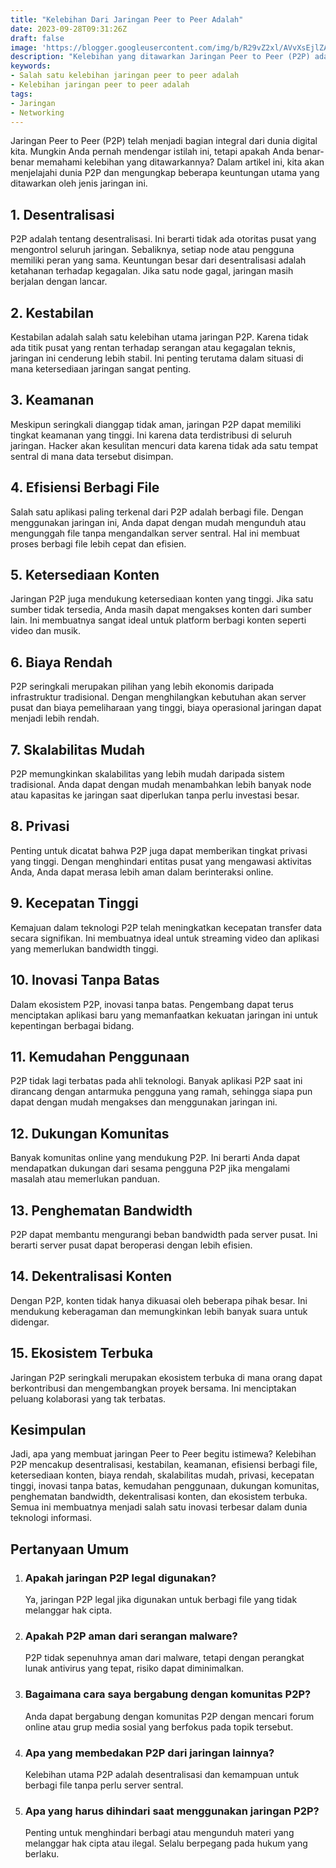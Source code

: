 ```yaml
---
title: "Kelebihan Dari Jaringan Peer to Peer Adalah"
date: 2023-09-28T09:31:26Z
draft: false
image: 'https://blogger.googleusercontent.com/img/b/R29vZ2xl/AVvXsEjlZAErc_WJ2Q8EoAuL5J-8eRpFDM7bkUScNy4e6j2JzHYe6FM8zPIuhyLFFX1J7ZySwjab9EyrGfpyH5XyUlPJ_WC45zn6MCh0B9hxqE105CWkL5l9H0nKiYgTO-xdo1gFvNmVGdZpGEtfVQA8iPTovDzpI4z0vNERm8-2WSAJjnF7cDZTXrgL0hP6Qo8/s1600/Kelebihan%20Dari%20Jaringan%20Peer%20to%20Peer%20Adalah.webp'
description: "Kelebihan yang ditawarkan Jaringan Peer to Peer (P2P) adalah Desentralisasi, Kestabilan, Keamanan, Efisiensi Berbagi File, Ketersediaan Konten, Biaya Rendah, Skalabilitas Mudah, Privasi, Kecepatan Tinggi..."
keywords:
- Salah satu kelebihan jaringan peer to peer adalah
- Kelebihan jaringan peer to peer adalah
tags:
- Jaringan
- Networking
---
```


Jaringan Peer to Peer (P2P) telah menjadi bagian integral dari dunia digital kita. Mungkin Anda pernah mendengar istilah ini, tetapi apakah Anda benar-benar memahami kelebihan yang ditawarkannya? Dalam artikel ini, kita akan menjelajahi dunia P2P dan mengungkap beberapa keuntungan utama yang ditawarkan oleh jenis jaringan ini.

## 1. **Desentralisasi**

P2P adalah tentang desentralisasi. Ini berarti tidak ada otoritas pusat yang mengontrol seluruh jaringan. Sebaliknya, setiap node atau pengguna memiliki peran yang sama. Keuntungan besar dari desentralisasi adalah ketahanan terhadap kegagalan. Jika satu node gagal, jaringan masih berjalan dengan lancar.

## 2. **Kestabilan**

Kestabilan adalah salah satu kelebihan utama jaringan P2P. Karena tidak ada titik pusat yang rentan terhadap serangan atau kegagalan teknis, jaringan ini cenderung lebih stabil. Ini penting terutama dalam situasi di mana ketersediaan jaringan sangat penting.

## 3. **Keamanan**

Meskipun seringkali dianggap tidak aman, jaringan P2P dapat memiliki tingkat keamanan yang tinggi. Ini karena data terdistribusi di seluruh jaringan. Hacker akan kesulitan mencuri data karena tidak ada satu tempat sentral di mana data tersebut disimpan.

## 4. **Efisiensi Berbagi File**

Salah satu aplikasi paling terkenal dari P2P adalah berbagi file. Dengan menggunakan jaringan ini, Anda dapat dengan mudah mengunduh atau mengunggah file tanpa mengandalkan server sentral. Hal ini membuat proses berbagi file lebih cepat dan efisien.

## 5. **Ketersediaan Konten**

Jaringan P2P juga mendukung ketersediaan konten yang tinggi. Jika satu sumber tidak tersedia, Anda masih dapat mengakses konten dari sumber lain. Ini membuatnya sangat ideal untuk platform berbagi konten seperti video dan musik.

## 6. **Biaya Rendah**

P2P seringkali merupakan pilihan yang lebih ekonomis daripada infrastruktur tradisional. Dengan menghilangkan kebutuhan akan server pusat dan biaya pemeliharaan yang tinggi, biaya operasional jaringan dapat menjadi lebih rendah.

## 7. **Skalabilitas Mudah**

P2P memungkinkan skalabilitas yang lebih mudah daripada sistem tradisional. Anda dapat dengan mudah menambahkan lebih banyak node atau kapasitas ke jaringan saat diperlukan tanpa perlu investasi besar.

## 8. **Privasi**

Penting untuk dicatat bahwa P2P juga dapat memberikan tingkat privasi yang tinggi. Dengan menghindari entitas pusat yang mengawasi aktivitas Anda, Anda dapat merasa lebih aman dalam berinteraksi online.

## 9. **Kecepatan Tinggi**

Kemajuan dalam teknologi P2P telah meningkatkan kecepatan transfer data secara signifikan. Ini membuatnya ideal untuk streaming video dan aplikasi yang memerlukan bandwidth tinggi.

## 10. **Inovasi Tanpa Batas**

Dalam ekosistem P2P, inovasi tanpa batas. Pengembang dapat terus menciptakan aplikasi baru yang memanfaatkan kekuatan jaringan ini untuk kepentingan berbagai bidang.

## 11. **Kemudahan Penggunaan**

P2P tidak lagi terbatas pada ahli teknologi. Banyak aplikasi P2P saat ini dirancang dengan antarmuka pengguna yang ramah, sehingga siapa pun dapat dengan mudah mengakses dan menggunakan jaringan ini.

## 12. **Dukungan Komunitas**

Banyak komunitas online yang mendukung P2P. Ini berarti Anda dapat mendapatkan dukungan dari sesama pengguna P2P jika mengalami masalah atau memerlukan panduan.

## 13. **Penghematan Bandwidth**

P2P dapat membantu mengurangi beban bandwidth pada server pusat. Ini berarti server pusat dapat beroperasi dengan lebih efisien.

## 14. **Dekentralisasi Konten**

Dengan P2P, konten tidak hanya dikuasai oleh beberapa pihak besar. Ini mendukung keberagaman dan memungkinkan lebih banyak suara untuk didengar.

## 15. **Ekosistem Terbuka**

Jaringan P2P seringkali merupakan ekosistem terbuka di mana orang dapat berkontribusi dan mengembangkan proyek bersama. Ini menciptakan peluang kolaborasi yang tak terbatas.

## **Kesimpulan**

Jadi, apa yang membuat jaringan Peer to Peer begitu istimewa? Kelebihan P2P mencakup desentralisasi, kestabilan, keamanan, efisiensi berbagi file, ketersediaan konten, biaya rendah, skalabilitas mudah, privasi, kecepatan tinggi, inovasi tanpa batas, kemudahan penggunaan, dukungan komunitas, penghematan bandwidth, dekentralisasi konten, dan ekosistem terbuka. Semua ini membuatnya menjadi salah satu inovasi terbesar dalam dunia teknologi informasi.

## **Pertanyaan Umum**

1. ### Apakah jaringan P2P legal digunakan?
   Ya, jaringan P2P legal jika digunakan untuk berbagi file yang tidak melanggar hak cipta.

2. ### Apakah P2P aman dari serangan malware?
   P2P tidak sepenuhnya aman dari malware, tetapi dengan perangkat lunak antivirus yang tepat, risiko dapat diminimalkan.

3. ### Bagaimana cara saya bergabung dengan komunitas P2P?
   Anda dapat bergabung dengan komunitas P2P dengan mencari forum online atau grup media sosial yang berfokus pada topik tersebut.

4. ### Apa yang membedakan P2P dari jaringan lainnya?
   Kelebihan utama P2P adalah desentralisasi dan kemampuan untuk berbagi file tanpa perlu server sentral.

5. ### Apa yang harus dihindari saat menggunakan jaringan P2P?
   Penting untuk menghindari berbagi atau mengunduh materi yang melanggar hak cipta atau ilegal. Selalu berpegang pada hukum yang berlaku.